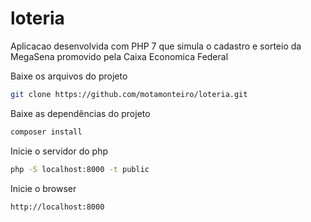 # loteria
Aplicacao desenvolvida com PHP 7 que simula o cadastro e sorteio da MegaSena promovido pela Caixa Economica Federal

Baixe os arquivos do projeto
``` bash
git clone https://github.com/motamonteiro/loteria.git
```

Baixe as dependências do projeto
``` bash
composer install
```

Inicie o servidor do php
``` bash
php -S localhost:8000 -t public
```

Inicie o browser
``` bash
http://localhost:8000
```
